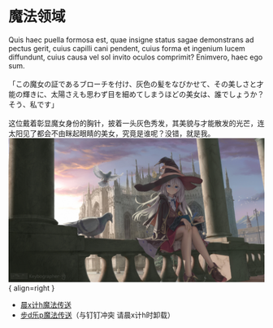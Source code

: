 # 魔法领域
Quis haec puella formosa est, quae insigne status sagae demonstrans ad pectus gerit, cuius capilli cani pendent, cuius forma et ingenium lucem diffundunt, cuius causa vel sol invito oculos comprimit? Enimvero, haec ego sum.<br><br>「この魔女の証であるブローチを付け、灰色の髪をなびかせて、その美しさと才能の輝きに、太陽さえも思わず目を細めてしまうほどの美女は、誰でしょうか？そう、私です」<br><br>这位戴着彰显魔女身份的胸针，披着一头灰色秀发，其美貌与才能散发的光芒，连太阳见了都会不由眯起眼睛的美女，究竟是谁呢？没错，就是我。![img001](../resourses/魔法领域_index_001.jpg){ align=right }

- [晨x计h魔法传送](https://pan.tgo.ngo)
- [步d乐p魔法传送](https://gitee.com/itexp/gogogo/releases)（与钉钉冲突 请晨x计h时卸载）